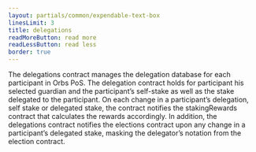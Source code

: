 ```yaml
---
layout: partials/common/expendable-text-box
linesLimit: 3
title: delegations
readMoreButton: read more
readLessButton: read less
border: true
---
```


The delegations contract manages the delegation database for each participant in Orbs PoS. The delegation contract holds for participant his selected guardian and the participant’s self-stake as well as the stake delegated to the participant. On each change in a participant’s delegation, self stake or delegated stake, the contract notifies the stakingRewards contract that calculates the rewards accordingly. In addition, the delegations contract notifies the elections contract upon any change in a participant’s delegated stake, masking the delegator’s notation from the election contract.
